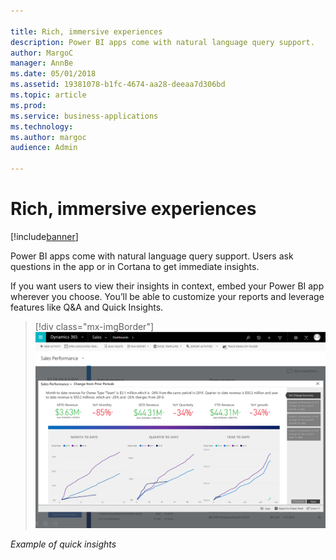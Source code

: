 ```yaml
---

title: Rich, immersive experiences
description: Power BI apps come with natural language query support.
author: MargoC
manager: AnnBe
ms.date: 05/01/2018
ms.assetid: 19381078-b1fc-4674-aa28-deeaa7d306bd
ms.topic: article
ms.prod: 
ms.service: business-applications
ms.technology: 
ms.author: margoc
audience: Admin

---
```

#  Rich, immersive experiences 


[!include[banner](../../includes/banner.md)]

Power BI apps come with natural language query support. Users ask questions in
the app or in Cortana to get immediate insights.

If you want users to view their insights in context, embed your Power BI app
wherever you choose. You’ll be able to customize your reports and leverage
features like Q&A and Quick Insights.

> [!div class="mx-imgBorder"]
> ![A screenshot showing an example of quick insights](media/rich-immersive-experiences-1.png "A screenshot showing an example of quick insights")
<!-- picture -->


*Example of quick insights*
